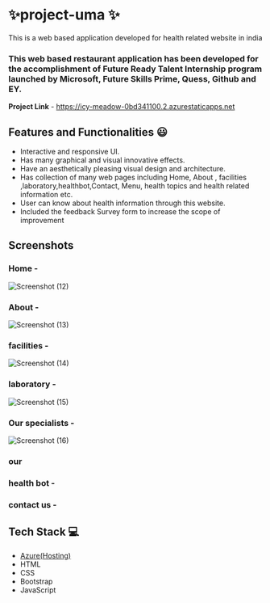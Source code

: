 # ✨project-uma ✨

This is a web based application developed for health related  website in india

### This web based restaurant application has been developed for the accomplishment of Future Ready Talent Internship program launched by Microsoft, Future Skills Prime, Quess, Github and EY.


**Project Link** - https://icy-meadow-0bd341100.2.azurestaticapps.net


## Features and Functionalities 😃

- Interactive and responsive UI.
- Has many graphical and visual innovative effects.
- Have an aesthetically pleasing visual design and architecture.
- Has collection of many web pages including Home, About , facilities ,laboratory,healthbot,Contact, Menu, health topics and health related information etc.
- User can know about health information through this website.
- Included the feedback Survey form to increase the scope of improvement 

## Screenshots

   

### Home  -

![Screenshot (12)](https://user-images.githubusercontent.com/115459443/206962923-2a74232f-3583-4670-b6df-b3d826b60336.png)





### About  -

![Screenshot (13)](https://user-images.githubusercontent.com/115459443/206963134-6193dc02-a31e-42bd-8a0c-afd1bc8ebf6e.png)






### facilities  -
![Screenshot (14)](https://user-images.githubusercontent.com/115459443/206963142-86ab2953-f7b2-4caf-9551-ae0b98447986.png)






### laboratory  -

![Screenshot (15)](https://user-images.githubusercontent.com/115459443/206963151-d2cd75bf-5dbf-4bae-a05b-aeba4ddccd1e.png)




### Our specialists  -

![Screenshot (16)](https://user-images.githubusercontent.com/115459443/206963261-e033ae32-10b3-484b-87a1-dc30cd3c27cb.png)




### our 


### health bot  -








### contact us  -










## Tech Stack 💻

- [Azure(Hosting)](https://azure.microsoft.com/en-in/features/azure-portal/)
- HTML
- CSS
- Bootstrap
- JavaScript
